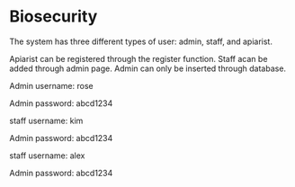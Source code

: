 # Biosecurity



The system has three different types of user: admin, staff, and apiarist. 

Apiarist can be registered through the register function. Staff acan be added through admin page. Admin can only be inserted through database.


Admin username: rose

Admin password: abcd1234

staff username: kim

Admin password: abcd1234

staff username: alex

Admin password: abcd1234